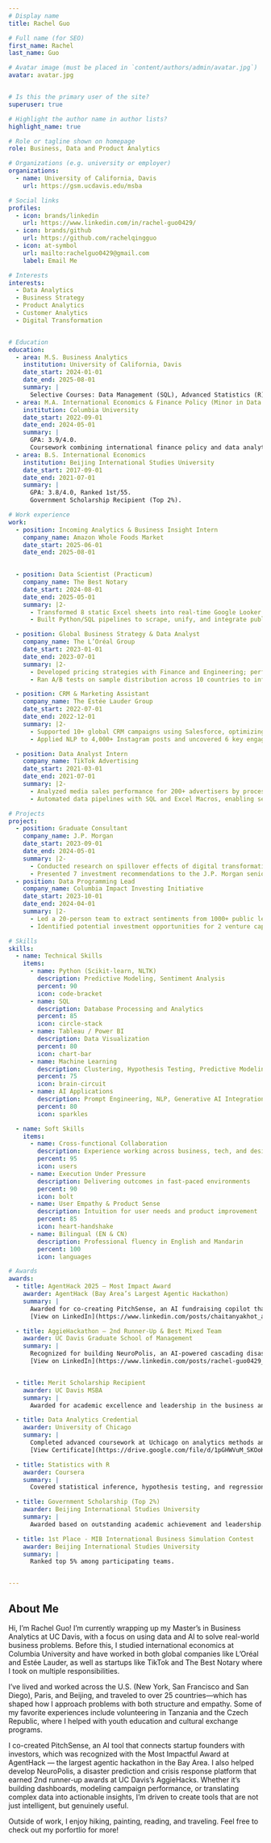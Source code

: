 ```yaml
---
# Display name
title: Rachel Guo

# Full name (for SEO)
first_name: Rachel
last_name: Guo

# Avatar image (must be placed in `content/authors/admin/avatar.jpg`)
avatar: avatar.jpg


# Is this the primary user of the site?
superuser: true

# Highlight the author name in author lists?
highlight_name: true

# Role or tagline shown on homepage
role: Business, Data and Product Analytics

# Organizations (e.g. university or employer)
organizations:
  - name: University of California, Davis
    url: https://gsm.ucdavis.edu/msba

# Social links
profiles:
  - icon: brands/linkedin
    url: https://www.linkedin.com/in/rachel-guo0429/
  - icon: brands/github
    url: https://github.com/rachelqingguo
  - icon: at-symbol
    url: mailto:rachelguo0429@gmail.com
    label: Email Me

# Interests
interests:
  - Data Analytics
  - Business Strategy
  - Product Analytics
  - Customer Analytics
  - Digital Transformation


# Education
education:
  - area: M.S. Business Analytics
    institution: University of California, Davis
    date_start: 2024-01-01
    date_end: 2025-08-01
    summary: |
      Selective Courses: Data Management (SQL), Advanced Statistics (R), Machine Learning (Python).
  - area: M.A. International Economics & Finance Policy (Minor in Data Analytics)
    institution: Columbia University
    date_start: 2022-09-01
    date_end: 2024-05-01
    summary: |
      GPA: 3.9/4.0.
      Coursework combining international finance policy and data analytics.
  - area: B.S. International Economics
    institution: Beijing International Studies University
    date_start: 2017-09-01
    date_end: 2021-07-01
    summary: |
      GPA: 3.8/4.0, Ranked 1st/55. 
      Government Scholarship Recipient (Top 2%).

# Work experience
work:
  - position: Incoming Analytics & Business Insight Intern
    company_name: Amazon Whole Foods Market
    date_start: 2025-06-01
    date_end: 2025-08-01
    

  - position: Data Scientist (Practicum)
    company_name: The Best Notary
    date_start: 2024-08-01
    date_end: 2025-05-01
    summary: |2-
      - Transformed 8 static Excel sheets into real-time Google Looker dashboards with 20+ custom metrics, reducing manual reporting by 30%.
      - Built Python/SQL pipelines to scrape, unify, and integrate public notary records from 15+ U.S. states, improving match accuracy by 15%.

  - position: Global Business Strategy & Data Analyst
    company_name: The L’Oréal Group
    date_start: 2023-01-01
    date_end: 2023-07-01
    summary: |2-
      - Developed pricing strategies with Finance and Engineering; performed ETL using SQL and WebDriver across 12K SKUs.
      - Ran A/B tests on sample distribution across 10 countries to inform global promotional strategy for 2023.

  - position: CRM & Marketing Assistant
    company_name: The Estée Lauder Group
    date_start: 2022-07-01
    date_end: 2022-12-01
    summary: |2-
      - Supported 10+ global CRM campaigns using Salesforce, optimizing customer lifecycles and loyalty program activations.
      - Applied NLP to 4,000+ Instagram posts and uncovered 6 key engagement drivers, boosting engagement by 5.1%.

  - position: Data Analyst Intern
    company_name: TikTok Advertising
    date_start: 2021-03-01
    date_end: 2021-07-01
    summary: |2-
      - Analyzed media sales performance for 200+ advertisers by processing 80K+ records in SQL; derived insights into spend and engagement.
      - Automated data pipelines with SQL and Excel Macros, enabling self-service analytics and cutting manual hours by 33% weekly.

# Projects
project:
  - position: Graduate Consultant
    company_name: J.P. Morgan
    date_start: 2023-09-01
    date_end: 2024-05-01
    summary: |2-
      - Conducted research on spillover effects of digital transformation across 219 countries.
      - Presented 7 investment recommendations to the J.P. Morgan senior leadership.
  - position: Data Programming Lead
    company_name: Columbia Impact Investing Initiative
    date_start: 2023-10-01
    date_end: 2024-04-01
    summary: |2-
      - Led a 20-person team to extract sentiments from 1000+ public letters using Python NLP libraries.
      - Identified potential investment opportunities for 2 venture capital clients.

# Skills
skills:
  - name: Technical Skills
    items:
      - name: Python (Scikit-learn, NLTK)
        description: Predictive Modeling, Sentiment Analysis
        percent: 90
        icon: code-bracket
      - name: SQL
        description: Database Processing and Analytics
        percent: 85
        icon: circle-stack
      - name: Tableau / Power BI
        description: Data Visualization
        percent: 80
        icon: chart-bar
      - name: Machine Learning
        description: Clustering, Hypothesis Testing, Predictive Modeling
        percent: 75
        icon: brain-circuit
      - name: AI Applications
        description: Prompt Engineering, NLP, Generative AI Integration
        percent: 80
        icon: sparkles

  - name: Soft Skills
    items:
      - name: Cross-functional Collaboration
        description: Experience working across business, tech, and design teams
        percent: 95
        icon: users
      - name: Execution Under Pressure
        description: Delivering outcomes in fast-paced environments
        percent: 90
        icon: bolt
      - name: User Empathy & Product Sense
        description: Intuition for user needs and product improvement
        percent: 85
        icon: heart-handshake
      - name: Bilingual (EN & CN)
        description: Professional fluency in English and Mandarin
        percent: 100
        icon: languages

# Awards
awards:
  - title: AgentHack 2025 – Most Impact Award 
    awarder: AgentHack (Bay Area’s Largest Agentic Hackathon)
    summary: |
      Awarded for co-creating PitchSense, an AI fundraising copilot that matches startup founders with VCs and generates personalized cold emails.  
      [View on LinkedIn](https://www.linkedin.com/posts/chaitanyakhot_agenthacks-mostimpactful-agenticai-ugcPost-7333328531906572288-UG3k?utm_source=share&utm_medium=member_desktop&rcm=ACoAADMuw3kBP8HF1sC7G-uA-jJgc47xQ4C2ETc)

  - title: AggieHackathon – 2nd Runner-Up & Best Mixed Team
    awarder: UC Davis Graduate School of Management
    summary: |
      Recognized for building NeuroPolis, an AI-powered cascading disaster detection system.  
      [View on LinkedIn](https://www.linkedin.com/posts/rachel-guo0429_ai-smartcities-hackathon-activity-7321541042808262658-2h-E?utm_source=share&utm_medium=member_desktop&rcm=ACoAADMuw3kBP8HF1sC7G-uA-jJgc47xQ4C2ETc)


  - title: Merit Scholarship Recipient
    awarder: UC Davis MSBA
    summary: |
      Awarded for academic excellence and leadership in the business analytics program.

  - title: Data Analytics Credential
    awarder: University of Chicago
    summary: |
      Completed advanced coursework at Uchicago on analytics methods and real-world application.  
      [View Certificate](https://drive.google.com/file/d/1pGHWVuM_SKOoK05gF8TgQBE6qNhpvqYQ/view?usp=sharing)

  - title: Statistics with R
    awarder: Coursera
    summary: |
      Covered statistical inference, hypothesis testing, and regression modeling.

  - title: Government Scholarship (Top 2%)
    awarder: Beijing International Studies University
    summary: |
      Awarded based on outstanding academic achievement and leadership.

  - title: 1st Place - MIB International Business Simulation Contest
    awarder: Beijing International Studies University
    summary: |
      Ranked top 5% among participating teams.


---
```


## About Me

Hi, I’m Rachel Guo! I’m currently wrapping up my Master’s in Business Analytics at UC Davis, with a focus on using data and AI to solve real-world business problems. Before this, I studied international economics at Columbia University and have worked in both global companies like L’Oréal and Estée Lauder, as well as startups like TikTok and The Best Notary where I took on multiple responsibilities.

I’ve lived and worked across the U.S. (New York, San Francisco and San Diego), Paris, and Beijing, and traveled to over 25 countries—which has shaped how I approach problems with both structure and empathy. Some of my favorite experiences include volunteering in Tanzania and the Czech Republic, where I helped with youth education and cultural exchange programs.

I co-created PitchSense, an AI tool that connects startup founders with investors, which was recognized with the Most Impactful Award at AgentHack — the largest agentic hackathon in the Bay Area. I also helped develop NeuroPolis, a disaster prediction and crisis response platform that earned 2nd runner-up awards at UC Davis’s AggieHacks. Whether it’s building dashboards, modeling campaign performance, or translating complex data into actionable insights, I’m driven to create tools that are not just intelligent, but genuinely useful.

Outside of work, I enjoy hiking, painting, reading, and traveling.  Feel free to check out my porfortlio for more!


[def]: https://www.linkedin.com/posts/rachel-guo0429_ai-smartcities-hackathon-activity-7321541042808262658-2h-E?utm_source=share&utm_medium=member_desktop&rcm=ACoAADMuw3kBP8HF1sC7G-uA-jJgc47xQ4C2ETc
[def2]: https://drive.google.com/file/d/1pGHWVuM_SKOoK05gF8TgQBE6qNhpvqYQ/view?usp=sharing